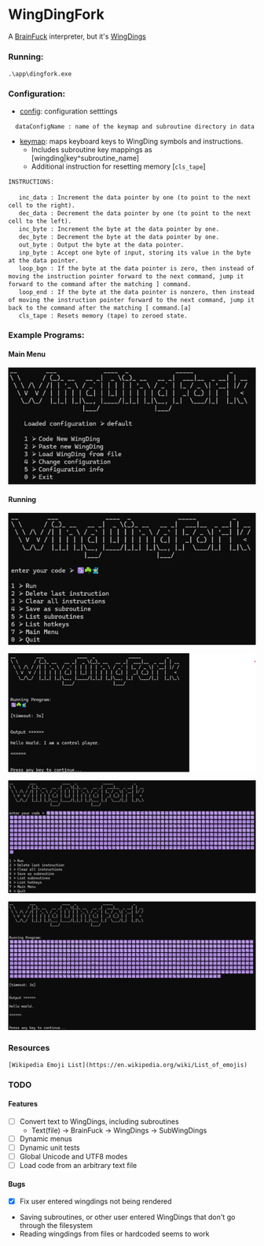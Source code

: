 # WingDingFork
A [BrainFuck](https://en.wikipedia.org/wiki/Brainfuck) interpreter, but it's [WingDings](https://en.wikipedia.org/wiki/Wingdings)

### Running:
```
.\app\dingfork.exe
```

### Configuration:
* [config](./dingfork/data/config.yml): configuration setttings
```
  dataConfigName : name of the keymap and subroutine directory in data
```
* [keymap](./dingfork/data/default/keymap): maps keyboard keys to WingDing symbols and instructions.
   * Includes subroutine key mappings as [wingding|key^subroutine_name] 
   * Additional instruction for resetting memory [`cls_tape`]
```
INSTRUCTIONS:
   
   inc_data : Increment the data pointer by one (to point to the next cell to the right).
   dec_data : Decrement the data pointer by one (to point to the next cell to the left).
   inc_byte : Increment the byte at the data pointer by one.
   dec_byte : Decrement the byte at the data pointer by one.
   out_byte : Output the byte at the data pointer.
   inp_byte : Accept one byte of input, storing its value in the byte at the data pointer.
   loop_bgn : If the byte at the data pointer is zero, then instead of moving the instruction pointer forward to the next command, jump it forward to the command after the matching ] command.
   loop_end : If the byte at the data pointer is nonzero, then instead of moving the instruction pointer forward to the next command, jump it back to the command after the matching [ command.[a]
   cls_tape : Resets memory (tape) to zeroed state.

```

### Example Programs:

#### Main Menu
![Example2](./ref/main_menu.png)

#### Running
![Example1](./ref/code.png)

![Example1](./ref/output1.png)

![Example1](./ref/code2.png)

![Example1](./ref/output2.png)



### Resources
```
[Wikipedia Emoji List](https://en.wikipedia.org/wiki/List_of_emojis)

```
### TODO
#### Features
- [ ] Convert text to WingDings, including subroutines
  - Text(file) -> BrainFuck -> WingDings -> SubWingDings
- [ ] Dynamic menus
- [ ] Dynamic unit tests
- [ ] Global Unicode and UTF8 modes
- [ ] Load code from an arbitrary text file
#### Bugs
- [x] Fix user entered wingdings not being rendered
 - Saving subroutines, or other user entered WingDings that don't go through the filesystem
 - Reading wingdings from files or hardcoded seems to work 

